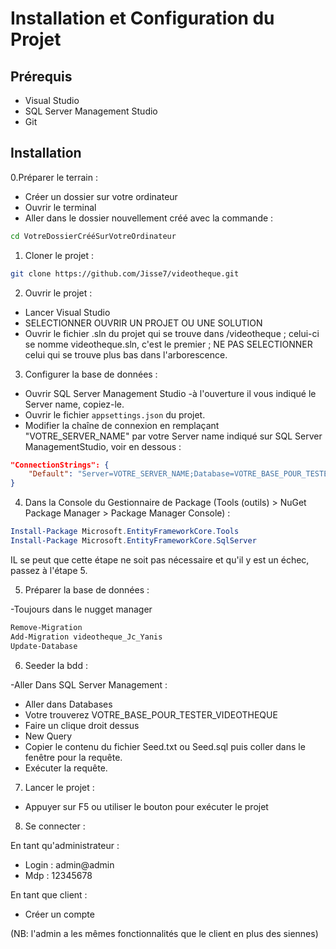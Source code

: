 # Installation et Configuration du Projet

## Prérequis
- Visual Studio
- SQL Server Management Studio
- Git

## Installation

0.Préparer le terrain : 
- Créer un dossier sur votre ordinateur
- Ouvrir le terminal 
- Aller dans le dossier nouvellement créé avec la commande : 

```bash
cd VotreDossierCrééSurVotreOrdinateur 
```

1. Cloner le projet :
```bash
git clone https://github.com/Jisse7/videotheque.git
```

2. Ouvrir le projet :
- Lancer Visual Studio
- SELECTIONNER OUVRIR UN PROJET OU UNE SOLUTION
- Ouvrir le fichier .sln du projet qui se trouve dans /videotheque ; celui-ci se nomme videotheque.sln, c'est le premier ; NE PAS SELECTIONNER celui qui se trouve plus bas dans l'arborescence.

3. Configurer la base de données :
- Ouvrir SQL Server Management Studio
-à l'ouverture il vous indiqué le Server name, copiez-le.
- Ouvrir le fichier `appsettings.json` du projet.
- Modifier la chaîne de connexion en remplaçant "VOTRE_SERVER_NAME" par votre Server name indiqué sur SQL Server ManagementStudio, voir en dessous :
```json
"ConnectionStrings": {
    "Default": "Server=VOTRE_SERVER_NAME;Database=VOTRE_BASE_POUR_TESTER_VIDEOTHEQUE;Trusted_Connection=True;MultipleActiveResultSets=true;TrustServerCertificate=true"
}
```

4. Dans la Console du Gestionnaire de Package (Tools (outils) > NuGet Package Manager > Package Manager Console) :
```powershell
Install-Package Microsoft.EntityFrameworkCore.Tools
Install-Package Microsoft.EntityFrameworkCore.SqlServer
```

IL se peut que cette étape ne soit pas nécessaire et qu'il y est un échec, passez à l'étape 5.

5. Préparer la base de données :

-Toujours dans le nugget manager 

```powershell
Remove-Migration
Add-Migration videotheque_Jc_Yanis
Update-Database
```

6. Seeder la bdd :

-Aller Dans SQL Server Management  : 
- Aller dans Databases
- Votre trouverez VOTRE_BASE_POUR_TESTER_VIDEOTHEQUE
- Faire un clique droit dessus
- New Query
- Copier le contenu du fichier Seed.txt ou Seed.sql puis coller dans le fenêtre pour la requête.
- Exécuter la requête.

7. Lancer le projet :
- Appuyer sur F5 ou utiliser le bouton pour exécuter le projet 

8. Se connecter :
   
En tant qu'administrateur : 
- Login : admin@admin
- Mdp : 12345678

En tant que client : 
- Créer un compte

(NB: l'admin a les mêmes fonctionnalités que le client en plus des siennes)

